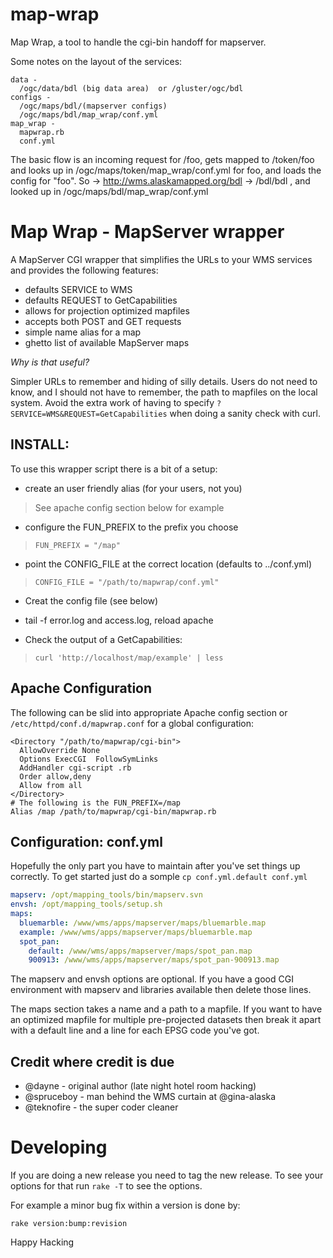# map-wrap
Map Wrap, a tool to handle the cgi-bin handoff for mapserver. 

Some notes on the layout of the services:
```
data - 
  /ogc/data/bdl (big data area)  or /gluster/ogc/bdl    
configs - 
  /ogc/maps/bdl/(mapserver configs)
  /ogc/maps/bdl/map_wrap/conf.yml
map_wrap -  
  mapwrap.rb
  conf.yml
```

The basic flow is an incoming request for /foo, gets mapped to /token/foo and looks up in /ogc/maps/token/map_wrap/conf.yml for foo, and loads the config for "foo". 
So -> http://wms.alaskamapped.org/bdl -> /bdl/bdl , and looked up in /ogc/maps/bdl/map_wrap/conf.yml 

Map Wrap - MapServer wrapper
============================

A MapServer CGI wrapper that simplifies the URLs to your WMS services and provides the following features:

* defaults SERVICE to WMS
* defaults REQUEST to GetCapabilities
* allows for projection optimized mapfiles
* accepts both POST and GET requests
* simple name alias for a map
* ghetto list of available MapServer maps

*Why is that useful?*

Simpler URLs to remember and hiding of silly details.  Users do not need to know, and I should not have to remember, the path to mapfiles on the local system.  Avoid the extra work of having to specify `?SERVICE=WMS&REQUEST=GetCapabilities` when doing a sanity check with curl.


INSTALL:
--------

To use this wrapper script there is a bit of a setup:

* create an user friendly alias (for your users, not you)

 > See apache config section below for example

* configure the FUN_PREFIX to the prefix you choose

>  `FUN_PREFIX = "/map"`

* point the CONFIG_FILE at the correct location (defaults to ../conf.yml)

>  `CONFIG_FILE = "/path/to/mapwrap/conf.yml"`

* Creat the config file (see below)

* tail -f error.log and access.log, reload apache

* Check the output of a GetCapabilities:

> `curl 'http://localhost/map/example' | less`


Apache Configuration
--------------------

The following can be slid into appropriate Apache config section or `/etc/httpd/conf.d/mapwrap.conf` for a global configuration:

    <Directory "/path/to/mapwrap/cgi-bin">
      AllowOverride None
      Options ExecCGI  FollowSymLinks
      AddHandler cgi-script .rb
      Order allow,deny
      Allow from all
    </Directory>
    # The following is the FUN_PREFIX=/map
    Alias /map /path/to/mapwrap/cgi-bin/mapwrap.rb

Configuration: conf.yml
-----------------------

Hopefully the only part you have to maintain after you've set things up correctly.  To get started just do a somple `cp conf.yml.default conf.yml`

``` yaml
mapserv: /opt/mapping_tools/bin/mapserv.svn
envsh: /opt/mapping_tools/setup.sh
maps:
  bluemarble: /www/wms/apps/mapserver/maps/bluemarble.map
  example: /www/wms/apps/mapserver/maps/bluemarble.map
  spot_pan:
    default: /www/wms/apps/mapserver/maps/spot_pan.map
    900913: /www/wms/apps/mapserver/maps/spot_pan-900913.map
```

The mapserv and envsh options are optional.  If you have a good CGI environment with mapserv and libraries available then delete those lines.

The maps section takes a name and a path to a mapfile.  If you want to have an optimized mapfile for multiple pre-projected datasets then break it apart with a default line and a line for each EPSG code you've got.

Credit where credit is due
--------------------------

* @dayne - original author (late night hotel room hacking)
* @spruceboy - man behind the WMS curtain at @gina-alaska
* @teknofire - the super coder cleaner

Developing
==========

If you are doing a new release you need to tag the new release. To 
see your options for that run `rake -T` to see the options.

For example a minor bug fix within a version is done by:

    rake version:bump:revision

Happy Hacking
